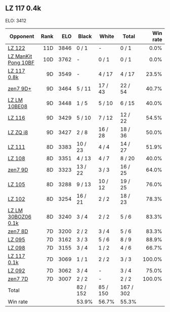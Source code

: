 ## LZ 117 0.4k ##

ELO: 3412

Opponent | Rank | ELO | Black | White | Total | Win rate
---------|-----:|----:|-------|-------|-------|-------:
[LZ 122](LZ%20122.md) | 11D | 3846 | 0 / 1 | - | 0 / 1 | 0.0%
[LZ ManKit Pong 10BF](LZ%20ManKit%20Pong%2010BF.md) | 10D | 3762 | - | 0 / 1 | 0 / 1 | 0.0%
[LZ 117 0.8k](LZ%20117%200.8k.md) | 9D | 3549 | - | 4 / 17 | 4 / 17 | 23.5%
[zen7 9D+](zen7%209D+.md) | 9D | 3464 | 5 / 11 | 17 / 43 | 22 / 54 | 40.7%
[LZ LM 10BE08](LZ%20LM%2010BE08.md) | 9D | 3448 | 1 / 5 | 5 / 10 | 6 / 15 | 40.0%
[LZ 116](LZ%20116.md) | 9D | 3429 | 5 / 10 | 7 / 12 | 12 / 22 | 54.5%
[LZ ZQ i8](LZ%20ZQ%20i8.md) | 9D | 3427 | 2 / 8 | 16 / 28 | 18 / 36 | 50.0%
[LZ 111](LZ%20111.md) | 8D | 3383 | 10 / 23 | 4 / 4 | 14 / 27 | 51.9%
[LZ 108](LZ%20108.md) | 8D | 3351 | 4 / 13 | 4 / 7 | 8 / 20 | 40.0%
[zen7 9D](zen7%209D.md) | 8D | 3323 | 13 / 22 | 3 / 3 | 16 / 25 | 64.0%
[LZ 105](LZ%20105.md) | 8D | 3288 | 9 / 13 | 10 / 12 | 19 / 25 | 76.0%
[LZ 102](LZ%20102.md) | 8D | 3254 | 16 / 21 | 2 / 2 | 18 / 23 | 78.3%
[LZ LM 30BOZ06 0.1k](LZ%20LM%2030BOZ06%200.1k.md) | 8D | 3240 | 3 / 4 | 2 / 2 | 5 / 6 | 83.3%
[zen7 8D](zen7%208D.md) | 7D | 3200 | 2 / 2 | 3 / 4 | 5 / 6 | 83.3%
[LZ 095](LZ%20095.md) | 7D | 3162 | 3 / 3 | 5 / 6 | 8 / 9 | 88.9%
[LZ 098](LZ%20098.md) | 7D | 3155 | 3 / 4 | 1 / 2 | 4 / 6 | 66.7%
[LZ 117 0.1k](LZ%20117%200.1k.md) | 7D | 3069 | 1 / 1 | 2 / 2 | 3 / 3 | 100.0%
[LZ 092](LZ%20092.md) | 7D | 3062 | 3 / 4 | - | 3 / 4 | 75.0%
[zen7 7D](zen7%207D.md) | 7D | 3007 | 2 / 2 | - | 2 / 2 | 100.0%
Total | | | 82 / 152 | 85 / 150 | 167 / 302 | 
Win rate| | | 53.9% | 56.7% | 55.3% | 
